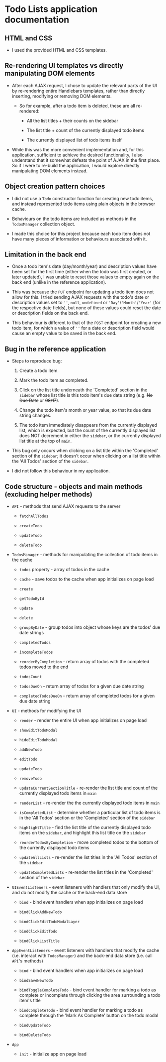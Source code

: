 # Todo Lists application documentation

## HTML and CSS

* I used the provided HTML and CSS templates.

## Re-rendering UI templates vs directly manipulating DOM elements

* After each AJAX request, I chose to update the relevant parts of the UI by re-rendering entire Handlebars templates, rather than directly inserting, modifying or removing DOM elements.

  * So for example, after a todo item is deleted, these are all re-rendered:

    * All the list titles + their counts on the sidebar

    * The list title + count of the currently displayed todo items

    * The currently displayed list of todo items itself

* While this was the more convenient implementation and, for this application, sufficient to achieve the desired functionality, I also understand that it somewhat defeats the point of AJAX in the first place. So if I were to re-build the application, I would explore directly manipulating DOM elements instead.

## Object creation pattern choices

* I did not use a `Todo` constructor function for creating new todo items, and instead represented todo items using plain objects in the browser cache.

* Behaviours on the todo items are included as methods in the `TodosManager` collection object.

* I made this choice for this project because each todo item does not have many pieces of information or behaviours associated with it.

## Limitation in the back end

* Once a todo item's date (day/month/year) and description values have been set for the first time (either when the todo was first created, or later updated), I was unable to reset those values to empty again on the back end (unlike in the reference application).

* This was because the `PUT` endpoint for updating a todo item does not allow for this. I tried sending AJAX requests with the todo's date or description values set to `''`, `null`, `undefined` or `'Day'`/`'Month'`/`'Year'` (for the respective date fields), but none of these values could reset the date or description fields on the back end.

* This behaviour is different to that of the `POST` endpoint for creating a new todo item, for which a value of `''` for a date or description field would cause an empty value to be saved in the back end.

## Bug in the reference application

* Steps to reproduce bug:

  1. Create a todo item.

  2. Mark the todo item as completed.

  3. Click on the list title underneath the 'Completed' section in the `sidebar` whose list title is this todo item's due date string (e.g. ~~No Due Date~~ or ~~08/17~~).

  4. Change the todo item's month or year value, so that its due date string changes.

  5. The todo item immediately disappears from the currently displayed list, which is expected, but the count of the currently displayed list does NOT decrement in either the `sidebar`, or the currently displayed list title at the top of `main`.

* This bug only occurs when clicking on a list title within the 'Completed' section of the `sidebar`; it doesn't occur when clicking on a list title within the 'All Todos' section of the `sidebar`.

* I did not follow this behaviour in my application.

## Code structure - objects and main methods (excluding helper methods)

* `API` - methods that send AJAX requests to the server

  * `fetchAllTodos`

  * `createTodo`

  * `updateTodo`

  * `deleteTodo`

* `TodosManager` - methods for manipulating the collection of todo items in the cache

  * `todos` property - array of todos in the cache

  * `cache` - save todos to the cache when app initializes on page load

  * `create`

  * `getTodoById`

  * `update`

  * `delete`

  * `groupByDate` - group todos into object whose keys are the todos' due date strings

  * `completedTodos`

  * `incompleteTodos`

  * `reorderByCompletion` - return array of todos with the completed todos moved to the end

  * `todosCount`

  * `todosDueOn` - return array of todos for a given due date string

  * `completedTodosDueOn` - return array of completed todos for a given due date string

* `UI` - methods for modifying the UI

  * `render` - render the entire UI when app initializes on page load

  * `showEditTodoModal`

  * `hideEditTodoModal`

  * `addNewTodo`

  * `editTodo`

  * `updateTodo`

  * `removeTodo`

  * `updateCurrentSectionTitle` - re-render the list title and count of the currently displayed todo items in `main`

  * `renderList` - re-render the the currently displayed todo items in `main`

  * `isCompletedList` - determine whether a particular list of todo items is in the 'All Todos' section or the 'Completed' section of the `sidebar`

  * `highlightTitle` - find the list title of the currently displayed todo items on the `sidebar`, and highlight this list title on the `sidebar`

  * `reorderTodosByCompletion` - move completed todos to the bottom of the currently displayed todo items

  * `updateAllLists` - re-render the list titles in the 'All Todos' section of the `sidebar`

  * `updateCompletedLists` - re-render the list titles in the 'Completed' section of the `sidebar`

* `UIEventListeners` - event listeners with handlers that only modify the UI, and do not modify the cache or the back-end data store

  * `bind` - bind event handlers when app initializes on page load

  * `bindClickAddNewTodo`

  * `bindClickEditTodoModalLayer`

  * `bindClickEditTodo`

  * `bindClickListTitle`

* `AppEventListeners` - event listeners with handlers that modify the cache (i.e. interact with `TodosManager`) and the back-end data store (i.e. call `API`'s methods)

  * `bind` - bind event handlers when app initializes on page load

  * `bindSaveNewTodo`

  * `bindToggleCompleteTodo` - bind event handler for marking a todo as complete or incomplete through clicking the area surrounding a todo item's title

  * `bindCompleteTodo` - bind event handler for marking a todo as complete through the 'Mark As Complete' button on the todo modal

  * `bindUpdateTodo`

  * `bindDeleteTodo`

* `App`

  * `init` - initialize app on page load
